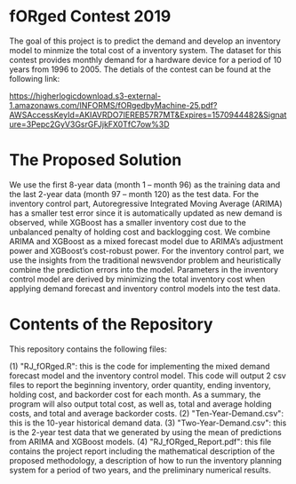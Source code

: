 # fORged Contest 2019

The goal of this project is to predict the demand and develop an inventory model to minmize the total cost of a inventory system. The dataset for this contest provides monthly demand for a hardware device for a period of 10 years from 1996 to 2005. The detials of the contest can be found at the following link:

https://higherlogicdownload.s3-external-1.amazonaws.com/INFORMS/fORgedbyMachine-25.pdf?AWSAccessKeyId=AKIAVRDO7IEREB57R7MT&Expires=1570944482&Signature=3Pepc2GyV3GsrGFJjkFX0TfC7ow%3D



# The Proposed Solution
We use the first 8-year data (month 1 – month 96) as the training data and the last 2-year data (month 97 – month 120) as the test data. For the inventory control part, Autoregressive Integrated Moving Average (ARIMA) has a smaller test error since it is automatically updated as new demand is observed, while XGBoost has a smaller inventory cost due to the unbalanced penalty of holding cost and backlogging cost. We combine ARIMA and XGBoost as a mixed forecast model due to ARIMA’s adjustment power and XGBoost’s cost-robust power. For the inventory control part, we use the insights from the traditional newsvendor problem and heuristically combine the prediction errors into the model. Parameters in the inventory control model are derived by minimizing the total inventory cost when applying demand forecast and inventory control models into the test data. 

# Contents of the Repository
This repository contains the following files:

(1) "RJ_fORged.R": this is the code for implementing the mixed demand forecast model and the inventory control model. This code will output 2 csv files to report the beginning inventory, order quantity, ending inventory, holding cost, and backorder cost for each month. As a summary, the program will also output total cost, as well as, total and average holding costs, and total and average backorder costs.
(2) "Ten-Year-Demand.csv": this is the 10-year historical demand data.
(3) "Two-Year-Demand.csv": this is the 2-year test data that we generated by using the mean of predictions from ARIMA and XGBoost models.
(4) "RJ_fORged_Report.pdf": this file contains the project report including the mathematical description of the proposed methodology, a description of how to run the inventory planning system for a period of two years, and the preliminary numerical results.  
